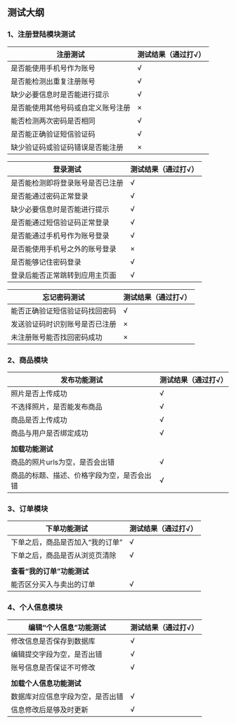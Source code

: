 ## 测试大纲

### 1、注册登陆模块测试

| 注册测试                           | 测试结果（通过打√） |
| ---------------------------------- | ------------------- |
| 是否能使用手机号作为账号           | √                   |
| 是否能检测出重复注册账号           | √                   |
| 缺少必要信息时是否能进行提示       | √                   |
| 是否能使用其他号码或自定义账号注册 | ×                   |
| 能否检测两次密码是否相同           | √                   |
| 是否能正确验证短信验证码           | √                   |
| 缺少验证码或验证码错误是否能注册   | ×                   |

| 登录测试                         | 测试结果（通过打√） |
| -------------------------------- | ------------------- |
| 是否能检测即将登录账号是否已注册 | √                   |
| 是否能通过密码正常登录           | √                   |
| 缺少必要信息时是否能进行提示     | √                   |
| 是否能通过短信验证码正常登录     | √                   |
| 是否能通过手机号作为账号登录     | √                   |
| 是否能使用手机号之外的账号登录   | ×                   |
| 是否能够记住密码登录             | √                   |
| 登录后能否正常跳转到应用主页面   | √                   |

| 忘记密码测试                   | 测试结果（通过打√） |
| ------------------------------ | ------------------- |
| 能否正确验证短信验证码找回密码 | √                   |
| 发送验证码时识别账号是否已注册 | ×                   |
| 未注册账号能否找回密码成功     | ×                   |



### 2、商品模块

| 发布功能测试                               | 测试结果（通过打√） |
| ------------------------------------------ | ------------------- |
| 照片是否上传成功                           | √                   |
| 不选择照片，是否能发布商品                 | √                   |
| 商品是否上传成功                           | √                   |
| 商品与用户是否绑定成功                     | √                   |
|                                            |                     |
| **加载功能测试**                           |                     |
| 商品的照片urls为空，是否会出错             | √                   |
| 商品的标题、描述、价格字段为空，是否会出错 | √                   |



### 3、订单模块

| **下单功能测试**                 | 测试结果（通过打√） |
| -------------------------------- | ------------------- |
| 下单之后，商品是否加入“我的订单” | √                   |
| 下单之后，商品是否从浏览页清除   | √                   |
|                                  |                     |
| **查看“我的订单”功能测试**       |                     |
| 能否区分买入与卖出的订单         | √                   |



### 4、个人信息模块

| 编辑“个人信息”功能测试           | 测试结果（通过打√） |
| -------------------------------- | ------------------- |
| 修改信息是否保存到数据库         | √                   |
| 编辑提交字段为空，是否出错       | √                   |
| 账号信息是否保证不可修改         | √                   |
|                                  |                     |
| **加载个人信息功能测试**         |                     |
| 数据库对应信息字段为空，是否出错 | √                   |
| 信息修改后是够及时更新           | √                   |